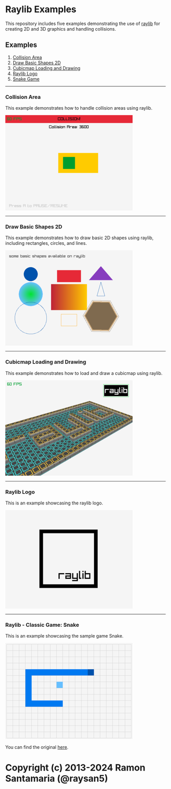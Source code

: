 # Raylib Examples

This repository includes five examples demonstrating the use of [raylib](https://www.raylib.com) for creating 2D and 3D graphics and handling collisions.

## Examples

1. [Collision Area](#collision-area)
2. [Draw Basic Shapes 2D](#draw-basic-shapes-2d)
3. [Cubicmap Loading and Drawing](#cubicmap-loading-and-drawing)
4. [Raylib Logo](#raylib-logo)
5. [Snake Game](#raylib---classic-game-snake) 

---

### Collision Area

This example demonstrates how to handle collision areas using raylib.

![Collision Area Example](images/collision.png)

---

### Draw Basic Shapes 2D

This example demonstrates how to draw basic 2D shapes using raylib, including rectangles, circles, and lines.

![Draw Basic Shapes Example](images/shapes.png)

---

### Cubicmap Loading and Drawing

This example demonstrates how to load and draw a cubicmap using raylib.

![Cubicmap Example](images/cubicmap.png)

---

### Raylib Logo

This is an example showcasing the raylib logo.

![Raylib Logo](images/logo.png)

---


### Raylib - Classic Game: Snake

This is an example showcasing the sample game Snake.

![Raylib Logo](images/snake.png)

You can find the original [here](https://github.com/raysan5/raylib-games/blob/master/classics/src/snake.c).




# Copyright (c) 2013-2024 Ramon Santamaria (@raysan5)
